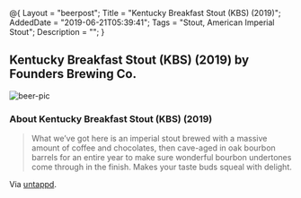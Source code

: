 @{
 Layout = "beerpost";
 Title = "Kentucky Breakfast Stout (KBS) (2019)";
 AddedDate = "2019-06-21T05:39:41";
 Tags = "Stout, American Imperial Stout";
 Description = "";
 }
 

## Kentucky Breakfast Stout (KBS) (2019) by Founders Brewing Co.

![beer-pic]

### About Kentucky Breakfast Stout (KBS) (2019)

> What we’ve got here is an imperial stout brewed with a massive amount of coffee and chocolates, then cave-aged in oak bourbon barrels for an entire year to make sure wonderful bourbon undertones come through in the finish. Makes your taste buds squeal with delight.

Via [untappd][untappd-url].

[untappd-url]: <https://untappd.com//b/founders-brewing-co-kentucky-breakfast-stout-kbs-2019/3114973>
[beer-pic]: https://jasonpowley.com/assets/img/2019-06-21-kentucky-breakfast-stout-kbs-2019.jpeg "Kentucky Breakfast Stout (KBS) (2019) by Founders Brewing Co."

